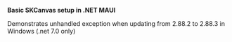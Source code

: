 **Basic SKCanvas setup in .NET MAUI**

Demonstrates unhandled exception when updating from 2.88.2 to 2.88.3 in Windows (.net 7.0 only)
